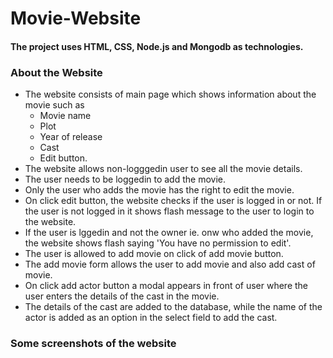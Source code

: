 # Movie-Website

#### The project uses HTML, CSS, Node.js and Mongodb as technologies.



### About the Website
* The website consists of main page which shows information about the movie such as 
  * Movie name
  * Plot 
  * Year of release
  * Cast  
  * Edit button.
* The website allows non-logggedin user to see all the movie details.
* The user needs to be loggedin to add the movie.
* Only the user who adds the movie has the right to edit the movie.
* On click edit button, the website checks if the user is logged in or not. If the user is not logged in it shows flash message to the user to login to the website.
* If the user is lggedin and not the owner ie. onw who added the movie, the website shows flash saying 'You have no permission to edit'.
* The user is allowed to add movie on click of add movie button.
* The add movie form allows the user to add movie and also add cast of movie.
* On click add actor button a modal appears in front of user where the user enters the details of the cast in the movie.
* The details of the cast are added to the database, while the name of the actor is added as an option in the select field to add the cast.

### Some screenshots of the website
